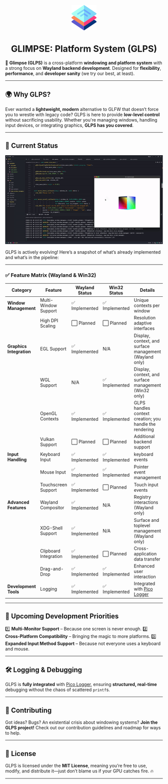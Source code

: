 <div align="center">
  <img src="glps_logo.png" alt="GLPS Logo" width="80">
  <h1>GLIMPSE: Platform System (GLPS)</h1>
</div>

🚀 **Glimpse (GLPS)** is a cross-platform **windowing and platform system** with a strong focus on **Wayland backend development**. Designed for **flexibility**, **performance**, and **developer sanity** (we try our best, at least).

---

## 🌍 Why GLPS?

Ever wanted a **lightweight, modern** alternative to GLFW that doesn’t force you to wrestle with legacy code? GLPS is here to provide **low-level control** without sacrificing usability. Whether you're managing windows, handling input devices, or integrating graphics, **GLPS has you covered**.

---

## 📌 Current Status

![Wayland Support](preview.gif)

GLPS is actively evolving! Here’s a snapshot of what’s already implemented and what’s in the pipeline:

---

### ✅ **Feature Matrix (Wayland & Win32)**

| **Category**           | **Feature**               | **Wayland Status** | **Win32 Status** | **Details**                                                                 |
|------------------------|---------------------------|--------------------|------------------|-----------------------------------------------------------------------------|
| **Window Management**  | Multi-Window Support      | ✅ Implemented     | ✅ Implemented   | Unique contexts per window                                                  |
|                        | High DPI Scaling          | ⬜ Planned         | ⬜ Planned       | Resolution adaptive interfaces                                              |
| **Graphics Integration** | EGL Support             | ✅ Implemented     | N/A              | Display, context, and surface management (Wayland only)                     |
|                        | WGL Support              | N/A                | ✅ Implemented   | Display, context, and surface management (Win32 only)                       |
|                        | OpenGL Contexts          | ✅ Implemented     | ✅ Implemented   | GLPS handles context creation; you handle the rendering                     |
|                        | Vulkan Support           | ⬜ Planned         | ⬜ Planned       | Additional backend support                                                  |
| **Input Handling**     | Keyboard Input           | ✅ Implemented     | ✅ Implemented      | keyboard events                                                     |
|                        | Mouse Input              | ✅ Implemented     | ✅ Implemented       | Pointer event management                                                    |
|                        | Touchscreen Support      | ✅ Implemented     | ⬜ Planned       | Touch input events                                                          |
| **Advanced Features**  | Wayland Compositor       | ✅ Implemented     | N/A              | Registry interactions (Wayland only)                                        |
|                        | XDG-Shell Support        | ✅ Implemented     | N/A              | Surface and toplevel management (Wayland only)                              |
|                        | Clipboard Integration    | ✅ Implemented     | ⬜ Planned       | Cross-application data transfer                                             |
|                        | Drag-and-Drop            | ✅ Implemented     |   ✅ Implemented | Enhanced user interaction                                                   |
| **Development Tools**  | Logging                  | ✅ Implemented     | ✅ Implemented   | Integrated with [Pico Logger](https://github.com/YASSINE-AA/Pico-Logger)    |

---

## 🔮 Upcoming Development Priorities

1️⃣ **Multi-Monitor Support** – Because one screen is never enough.
2️⃣ **Cross-Platform Compatibility** – Bringing the magic to more platforms.
3️⃣ **Expanded Input Method Support** – Because not everyone uses a keyboard and mouse.

---

## 🛠️ Logging & Debugging

GLPS is **fully integrated** with [Pico Logger](https://github.com/YASSINE-AA/Pico-Logger), ensuring **structured, real-time** debugging without the chaos of scattered `printf`s.

---

## 🤝 Contributing

Got ideas? Bugs? An existential crisis about windowing systems? **Join the GLPS project!** Check out our contribution guidelines and roadmap for ways to help.

---

## 📜 License

GLPS is licensed under the **MIT License**, meaning you’re free to use, modify, and distribute it—just don’t blame us if your GPU catches fire. 🔥

---
